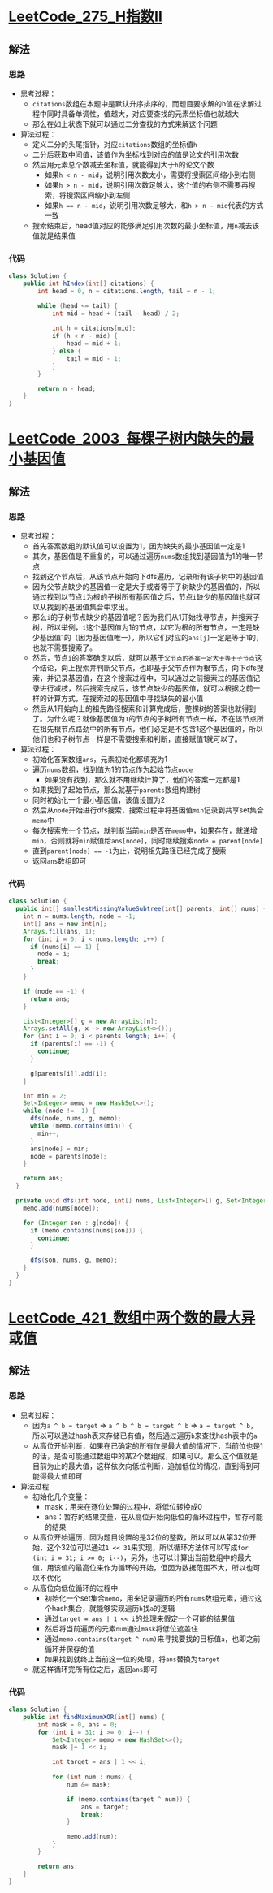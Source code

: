 # [LeetCode_275_H指数II](https://leetcode.cn/problems/maximum-area-of-a-piece-of-cake-after-horizontal-and-vertical-cuts)
## 解法
### 思路
- 思考过程：
  - `citations`数组在本题中是默认升序排序的，而题目要求解的h值在求解过程中同时具备单调性，值越大，对应要查找的元素坐标值也就越大
  - 那么在如上状态下就可以通过二分查找的方式来解这个问题
- 算法过程：
  - 定义二分的头尾指针，对应`citations`数组的坐标值`h`
  - 二分后获取中间值，该值作为坐标找到对应的值是论文的引用次数
  - 然后用元素总个数减去坐标值，就能得到大于`h`的论文个数
    - 如果`h < n - mid`，说明引用次数太小，需要将搜索区间缩小到右侧
    - 如果`h > n - mid`，说明引用次数足够大，这个值的右侧不需要再搜索，将搜索区间缩小到左侧
    - 如果`h == n - mid`，说明引用次数足够大，和`h > n - mid`代表的方式一致
  - 搜索结束后，head值对应的能够满足引用次数的最小坐标值，用`n`减去该值就是结果值
### 代码
```java
class Solution {
    public int hIndex(int[] citations) {
        int head = 0, n = citations.length, tail = n - 1;

        while (head <= tail) {
            int mid = head + (tail - head) / 2;
            
            int h = citations[mid];
            if (h < n - mid) {
                head = mid + 1;
            } else {
                tail = mid - 1;
            }
        }

        return n - head;
    }
}
```
# [LeetCode_2003_每棵子树内缺失的最小基因值](https://leetcode.cn/problems/smallest-missing-genetic-value-in-each-subtree)
## 解法
### 思路
- 思考过程：
  - 首先答案数组的默认值可以设置为1，因为缺失的最小基因值一定是1
  - 其次，基因值是不重复的，可以通过遍历`nums`数组找到基因值为1的唯一节点
  - 找到这个节点后，从该节点开始向下dfs遍历，记录所有该子树中的基因值
  - 因为父节点缺少的基因值一定是大于或者等于子树缺少的基因值的，所以通过找到以节点`i`为根的子树所有基因值之后，节点`i`缺少的基因值也就可以从找到的基因值集合中求出。
  - 那么`i`的子树节点缺少的基因值呢？因为我们从1开始找寻节点，并搜索子树，所以举例，`i`这个基因值为1的节点，以它为根的所有节点，一定是缺少基因值1的（因为基因值唯一），所以它们对应的`ans[j]`一定是等于1的，也就不需要搜索了。
  - 然后，节点`i`的答案确定以后，就可以基于`父节点的答案一定大于等于子节点`这个结论，向上搜索并判断父节点，也即基于父节点作为根节点，向下dfs搜索，并记录基因值，在这个搜索过程中，可以通过之前搜索过的基因值记录进行减枝，然后搜索完成后，该节点缺少的基因值，就可以根据之前一样的计算方式，在搜索过的基因值中寻找缺失的最小值
  - 然后从1开始向上的祖先路径搜索和计算完成后，整棵树的答案也就得到了。为什么呢？就像基因值为`1`的节点的子树所有节点一样，不在该节点所在祖先根节点路劲中的所有节点，他们必定是不包含1这个基因值的，所以他们也和子树节点一样是不需要搜索和判断，直接赋值1就可以了。
- 算法过程：
  - 初始化答案数组`ans`，元素初始化都填充为1
  - 遍历`nums`数组，找到值为1的节点作为起始节点`node`
    - 如果没有找到，那么就不用继续计算了，他们的答案一定都是1
  - 如果找到了起始节点，那么就基于`parents`数组构建树
  - 同时初始化一个最小基因值，该值设置为2
  - 然后从`node`开始进行dfs搜索，搜索过程中将基因值`min`记录到共享set集合`memo`中
  - 每次搜索完一个节点，就判断当前`min`是否在`memo`中，如果存在，就递增`min`，否则就将`min`赋值给`ans[node]`，同时继续搜索`node = parent[node]`
  - 直到`parent[node] == -1`为止，说明祖先路径已经完成了搜索
  - 返回`ans`数组即可
### 代码
```java
class Solution {
  public int[] smallestMissingValueSubtree(int[] parents, int[] nums) {
    int n = nums.length, node = -1;
    int[] ans = new int[n];
    Arrays.fill(ans, 1);
    for (int i = 0; i < nums.length; i++) {
      if (nums[i] == 1) {
        node = i;
        break;
      }
    }

    if (node == -1) {
      return ans;
    }

    List<Integer>[] g = new ArrayList[n];
    Arrays.setAll(g, x -> new ArrayList<>());
    for (int i = 0; i < parents.length; i++) {
      if (parents[i] == -1) {
        continue;
      }

      g[parents[i]].add(i);
    }

    int min = 2;
    Set<Integer> memo = new HashSet<>();
    while (node != -1) {
      dfs(node, nums, g, memo);
      while (memo.contains(min)) {
        min++;
      }
      ans[node] = min;
      node = parents[node];
    }

    return ans;
  }

  private void dfs(int node, int[] nums, List<Integer>[] g, Set<Integer> memo) {
    memo.add(nums[node]);

    for (Integer son : g[node]) {
      if (memo.contains(nums[son])) {
        continue;
      }

      dfs(son, nums, g, memo);
    }
  }
}
```
# [LeetCode_421_数组中两个数的最大异或值](https://leetcode.cn/problems/maximum-xor-of-two-numbers-in-an-array^)
## 解法
### 思路
- 思考过程：
  - 因为`a ^ b = target` => `a ^ b ^ b = target ^ b` => `a = target ^ b`，所以可以通过hash表来存储已有值，然后通过遍历`b`来查找hash表中的`a` 
  - 从高位开始判断，如果在已确定的所有位是最大值的情况下，当前位也是1的话，是否可能通过数组中的某2个数组成，如果可以，那么这个值就是目前为止的最大值，这样依次向低位判断，追加低位的情况，直到得到可能得最大值即可
- 算法过程
  - 初始化几个变量：
    - mask：用来在逐位处理的过程中，将低位转换成0
    - ans：暂存的结果变量，在从高位开始向低位的循环过程中，暂存可能的结果
  - 从高位开始遍历，因为题目设置的是32位的整数，所以可以从第32位开始，这个32位可以通过`1 << 31`来实现，所以循环方法体可以写成`for (int i = 31; i >= 0; i--)`，另外，也可以计算出当前数组中的最大值，用该值的最高位来作为循环的开始，但因为数据范围不大，所以也可以不优化
  - 从高位向低位循环的过程中
    - 初始化一个set集合`memo`，用来记录遍历的所有`nums`数组元素，通过这个hash集合，就能够实现遍历`b`找`a`的逻辑
    - 通过`target = ans | 1 << i`的处理来假定一个可能的结果值
    - 然后将当前遍历的元素`num`通过`mask`将低位遮盖住
    - 通过`memo.contains(target ^ num)`来寻找要找的目标值`a`，也即之前循环并保存的值
    - 如果找到就终止当前这一位的处理，将`ans`替换为`target`
  - 就这样循环完所有位之后，返回`ans`即可
### 代码
```java
class Solution {
    public int findMaximumXOR(int[] nums) {
        int mask = 0, ans = 0;
        for (int i = 31; i >= 0; i--) {
            Set<Integer> memo = new HashSet<>();
            mask |= 1 << i;

            int target = ans | 1 << i;
            
            for (int num : nums) {
                num &= mask;

                if (memo.contains(target ^ num)) {
                    ans = target;
                    break;
                }   

                memo.add(num);
            }
        }

        return ans;
    }
}
```